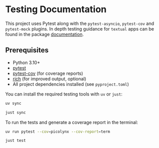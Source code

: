 # Testing Documentation

This project uses Pytest along with the `pytest-asyncio`, `pytest-cov` and `pytest-mock` plugins. In depth testing guidance for `textual` apps can be found in the package [documentation](https://textual.textualize.io/guide/testing/).

## Prerequisites

- Python 3.10+
- [pytest](https://docs.pytest.org/en/stable/)
- [pytest-cov](https://pytest-cov.readthedocs.io/en/latest/) (for coverage reports)
- [rich](https://github.com/Textualize/rich) (for improved output, optional)
- All project dependencies installed (see `pyproject.toml`)

You can install the required testing tools with `uv` or `just`:

```sh
uv sync
```

```sh
just sync
```

To run the tests and generate a coverage report in the terminal:

```sh
uv run pytest --cov=picolynx --cov-report=term
```

```sh
just test
```